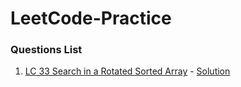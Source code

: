 # LeetCode-Practice


### Questions List

1. [LC 33 Search in a Rotated Sorted Array](https://leetcode.com/problems/search-in-rotated-sorted-array) - [Solution](./LC33_SearchInRotatedSorted.py)
